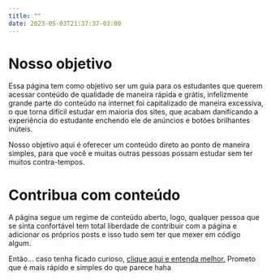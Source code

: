 ```yaml
---
title: ""
date: 2023-05-03T21:37:37-03:00
---
```


# Nosso objetivo

Essa página tem como objetivo ser um guia para os estudantes que querem acessar conteúdo de qualidade de maneira rápida e grátis, 
infelizmente grande parte do conteúdo na internet foi capitalizado de maneira excessiva, o que torna difícil estudar em maioria dos sites, 
que acabam danificando a experiência do estudante enchendo ele de anúncios e botões brilhantes inúteis.

Nosso objetivo aqui é oferecer um conteúdo direto ao ponto de maneira simples, para que você e muitas outras pessoas possam estudar sem ter muitos 
contra-tempos.

# Contribua com conteúdo

A página segue um regime de conteúdo aberto, logo, qualquer pessoa que se sinta confortável tem total liberdade de contribuir com a página e 
adicionar os próprios posts e isso tudo sem ter que mexer em código algum. 

Então... caso tenha ficado curioso, [clique aqui e entenda melhor.](https://github.com/Anthhon/focoNoEstudo) 
Prometo que é mais rápido e simples do que parece haha
